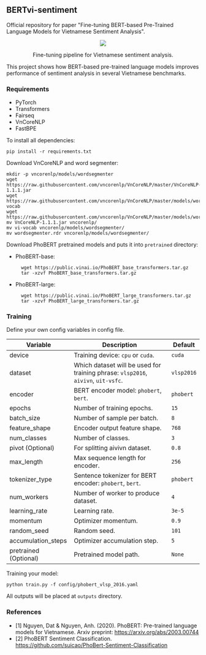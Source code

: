 <p align="center"> 
<h2>BERTvi-sentiment</h2>

Official repository for paper "Fine-tuning BERT-based Pre-Trained Language Models for Vietnamese Sentiment Analysis".
</p>

<p align="center">
  <img src="https://raw.githubusercontent.com/vndee/bertvi-sentiment/master/imgs/_nics2020.svg">
  <p align="center">Fine-tuning pipeline for Vietnamese sentiment analysis.</p>
</p>

This project shows how BERT-based pre-trained language models improves performance of sentiment analysis in several
Vietnamese benchmarks.  

### Requirements

- PyTorch
- Transformers
- Fairseq
- VnCoreNLP
- FastBPE

To install all dependencies:

    pip install -r requirements.txt

Download VnCoreNLP and word segmenter:

    mkdir -p vncorenlp/models/wordsegmenter
    wget https://raw.githubusercontent.com/vncorenlp/VnCoreNLP/master/VnCoreNLP-1.1.1.jar
    wget https://raw.githubusercontent.com/vncorenlp/VnCoreNLP/master/models/wordsegmenter/vi-vocab
    wget https://raw.githubusercontent.com/vncorenlp/VnCoreNLP/master/models/wordsegmenter/wordsegmenter.rdr
    mv VnCoreNLP-1.1.1.jar vncorenlp/ 
    mv vi-vocab vncorenlp/models/wordsegmenter/
    mv wordsegmenter.rdr vncorenlp/models/wordsegmenter/
    
Download PhoBERT pretrained models and puts it into `pretrained` directory:
- PhoBERT-base:

        wget https://public.vinai.io/PhoBERT_base_transformers.tar.gz
        tar -xzvf PhoBERT_base_transformers.tar.gz

- PhoBERT-large:

        wget https://public.vinai.io/PhoBERT_large_transformers.tar.gz
        tar -xzvf PhoBERT_large_transformers.tar.gz
    
### Training

Define your own config variables in config file. 

| Variable  | Description  | Default  |
|---|---|---|
| device  | Training device: `cpu` or `cuda`.  | `cuda`  |
| dataset  | Which dataset will be used for training phrase: `vlsp2016`, `aivivn`, `uit-vsfc`.  | `vlsp2016`  |
| encoder  | BERT encoder model: `phobert`, `bert`.  | `phobert`  |
| epochs  | Number of training epochs.  | `15`  |
| batch_size  | Number of sample per batch.  | `8`  |
| feature_shape  | Encoder output feature shape.  | `768`  |
| num_classes  | Number of classes.  | `3`  |
| pivot (Optional) | For splitting aivivn dataset.  | `0.8`  |
| max_length  | Max sequence length for encoder.  | `256`  |
| tokenizer_type  | Sentence tokenizer for BERT encoder: `phobert`, `bert`.  | `phobert`  |
| num_workers  | Number of worker to produce dataset.  | `4`  |
| learning_rate  | Learning rate.  | `3e-5`  |
| momentum  | Optimizer momentum.  | `0.9`  |
| random_seed  | Random seed.  | `101`  |
| accumulation_steps  | Optimizer accumulation step.  | `5`  |
| pretrained (Optional) | Pretrained model path. | `None` | 

Training your model:

    python train.py -f config/phobert_vlsp_2016.yaml
    
All outputs will be placed at `outputs` directory.

### References

- [1] Nguyen, Dat & Nguyen, Anh. (2020). PhoBERT: Pre-trained language models for Vietnamese. Arxiv preprint: https://arxiv.org/abs/2003.00744
- [2] PhoBERT Sentiment Classification. https://github.com/suicao/PhoBert-Sentiment-Classification